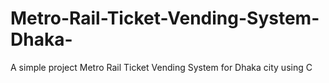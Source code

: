 # Metro-Rail-Ticket-Vending-System-Dhaka-
A simple project Metro Rail Ticket Vending System for Dhaka city using C
